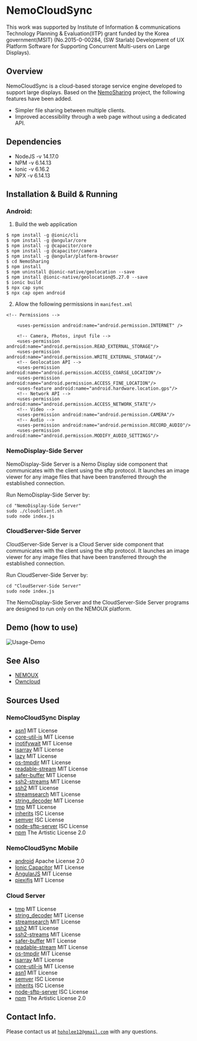 # NemoCloudSync

This work was supported by Institute of Information & communications Technology Planning & Evaluation(IITP) grant funded by the Korea government(MSIT) (No.2015-0-00284, (SW Starlab) Development of UX Platform Software for Supporting Concurrent Multi-users on Large Displays).

## Overview

NemoCloudSync is a cloud-based storage service engine developed to support large displays.
Based on the [NemoSharing][sharinglink] project, the following features have been added.

* Simpler file sharing between multiple clients.
* Improved accessibility through a web page without using a dedicated API.

[sharinglink]: https://github.com/hoholee12/NemoSharing

## Dependencies

 - NodeJS -v 14.17.0
 - NPM -v 6.14.13
 - Ionic -v 6.16.2
 - NPX -v 6.14.13

## Installation & Build & Running

### Android:

1. Build the web application
```
$ npm install -g @ionic/cli
$ npm install -g @angular/core
$ npm install -g @capacitor/core
$ npm install -g @capacitor/camera
$ npm install -g @angular/platform-browser
$ cd NemoSharing
$ npm install
$ npm uninstall @ionic-native/geolocation --save
$ npm install @ionic-native/geolocation@5.27.0 --save
$ ionic build
$ npx cap sync
$ npx cap open android
```

2. Allow the following permissions in `manifest.xml`
```
<!-- Permissions -->

    <uses-permission android:name="android.permission.INTERNET" />

    <!-- Camera, Photos, input file -->
    <uses-permission android:name="android.permission.READ_EXTERNAL_STORAGE"/>
    <uses-permission android:name="android.permission.WRITE_EXTERNAL_STORAGE"/>
    <!-- Geolocation API -->
    <uses-permission android:name="android.permission.ACCESS_COARSE_LOCATION"/>
    <uses-permission android:name="android.permission.ACCESS_FINE_LOCATION"/>
    <uses-feature android:name="android.hardware.location.gps"/>
    <!-- Network API -->
    <uses-permission android:name="android.permission.ACCESS_NETWORK_STATE"/>
    <!-- Video -->
    <uses-permission android:name="android.permission.CAMERA"/>
    <!-- Audio -->
    <uses-permission android:name="android.permission.RECORD_AUDIO"/>
    <uses-permission android:name="android.permission.MODIFY_AUDIO_SETTINGS"/>
```

### NemoDisplay-Side Server
NemoDisplay-Side Server is a Nemo Display side component that communicates with the client using the sftp protocol. It launches an image viewer for any image files that have been transferred through the established connection.

Run NemoDisplay-Side Server by:
```
cd "NemoDisplay-Side Server"
sudo ./cloudclient.sh
sudo node index.js
```


### CloudServer-Side Server
CloudServer-Side Server is a Cloud Server side component that communicates with the client using the sftp protocol. It launches an image viewer for any image files that have been transferred through the established connection.

Run CloudServer-Side Server by:
```
cd "CloudServer-Side Server"
sudo node index.js
```

The NemoDisplay-Side Server and the CloudServer-Side Server programs are designed to run only on the NEMOUX platform.

## Demo (how to use)
![Usage-Demo](nemo-demo.gif)

## See Also
* [NEMOUX](https://ko-kr.facebook.com/nemoux/)
* [Owncloud](https://github.com/owncloud/core)

## Sources Used
### NemoCloudSync Display
* [asn1](https://github.com/TritonDataCenter/node-asn1) MIT License
* [core-util-is](https://github.com/isaacs/core-util-is) MIT License
* [inotifywait](https://github.com/Inist-CNRS/node-inotifywait) MIT License
* [isarray](https://github.com/juliangruber/isarray) MIT License
* [lazy](https://github.com/pkrumins/node-lazy) MIT License
* [os-tmpdir](https://github.com/sindresorhus/os-tmpdir) MIT License
* [readable-stream](https://github.com/nodejs/readable-stream) MIT License
* [safer-buffer](https://github.com/ChALkeR/safer-buffer) MIT License
* [ssh2-streams](https://github.com/mscdex/ssh2-streams) MIT License
* [ssh2](https://github.com/mscdex/ssh2) MIT License
* [streamsearch](https://github.com/mscdex/streamsearch) MIT License
* [string_decoder](https://github.com/nodejs/string_decoder) MIT License
* [tmp](https://github.com/raszi/node-tmp) MIT License
* [inherits](https://github.com/isaacs/inherits) ISC License
* [semver](https://github.com/npm/node-semver) ISC License
* [node-sftp-server](https://github.com/validityhq/node-sftp-server) ISC License
* [npm](https://github.com/npm/cli) The Artistic License 2.0
### NemoCloudSync Mobile
* [android](https://www.android.com/) Apache License 2.0
* [Ionic Capacitor](https://github.com/ionic-team/capacitor) MIT License
* [AngularJS](https://github.com/angular/angular.js?) MIT License
* [piexifjs](https://github.com/hMatoba/piexifjs) MIT License
### Cloud Server
* [tmp](https://github.com/raszi/node-tmp) MIT License
* [string_decoder](https://github.com/nodejs/string_decoder) MIT License
* [streamsearch](https://github.com/mscdex/streamsearch) MIT License
* [ssh2](https://github.com/mscdex/ssh2) MIT License
* [ssh2-streams](https://github.com/mscdex/ssh2-streams) MIT License
* [safer-buffer](https://github.com/ChALkeR/safer-buffer) MIT License
* [readable-stream](https://github.com/nodejs/readable-stream) MIT License
* [os-tmpdir](https://github.com/sindresorhus/os-tmpdir) MIT License
* [isarray](https://github.com/juliangruber/isarray) MIT License
* [core-util-is](https://github.com/isaacs/core-util-is) MIT License
* [asn1](https://github.com/TritonDataCenter/node-asn1) MIT License
* [semver](https://github.com/npm/node-semver) ISC License
* [inherits](https://github.com/isaacs/inherits) ISC License
* [node-sftp-server](https://github.com/validityhq/node-sftp-server) ISC License
* [npm](https://github.com/npm/cli) The Artistic License 2.0

## Contact Info.
Please contact us at <ins>`hoholee12@gmail.com`</ins> with any questions.
###
